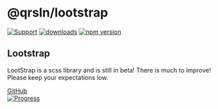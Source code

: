 # @qrsln/lootstrap

[![Support](https://img.shields.io/badge/Support-white)](https://www.patreon.com/qrsln)
[![downloads](https://img.shields.io/npm/dm/@qrsln/lootstrap.svg)](https://npmcharts.com/compare/@qrsln/lootstrap?minimal=true)
[![npm version](https://badge.fury.io/js/%40qrsln%2Flootstrap.svg)](https://badge.fury.io/js/%40qrsln%2Flootstrap)

## Lootstrap
LootStrap is a scss library and is still in beta! There is much to improve! Please keep your expectations low.

[GitHub](https://github.com/krsln/Lootstrap)  
[![Progress](https://img.shields.io/badge/Demo‌‌‌‌‌‌‌-blue)](https://krsln.github.io/NgLootBox/LootStrap)

